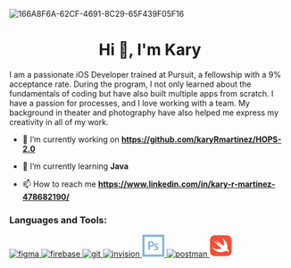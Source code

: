 ![166A8F6A-62CF-4691-8C29-65F439F05F16](https://user-images.githubusercontent.com/52180444/121590646-67276800-c9ed-11eb-9815-44d31cd1105d.jpg)



<h1 align="center">Hi 👋, I'm Kary</h1>


  I am a passionate iOS Developer trained at Pursuit, a fellowship with a 9% acceptance rate. During the program, I not only learned about the fundamentals of coding but have also built multiple apps from scratch. I have a passion for processes, and I love working with a team. My background in theater and photography have also helped me express my creativity in all of my work.

- 🔭 I’m currently working on **https://github.com/karyRmartinez/HOPS-2.0**

- 🌱 I’m currently learning **Java** 

- 📫 How to reach me **https://www.linkedin.com/in/kary-r-martinez-478682190/**


<h3 align="left">Languages and Tools:</h3>
<p align="left"> <a href="https://www.figma.com/" target="_blank"> <img src="https://www.vectorlogo.zone/logos/figma/figma-icon.svg" alt="figma" width="40" height="40"/> </a> <a href="https://firebase.google.com/" target="_blank"> <img src="https://www.vectorlogo.zone/logos/firebase/firebase-icon.svg" alt="firebase" width="40" height="40"/> </a> <a href="https://git-scm.com/" target="_blank"> <img src="https://www.vectorlogo.zone/logos/git-scm/git-scm-icon.svg" alt="git" width="40" height="40"/> </a> <a href="https://www.invisionapp.com/" target="_blank"> <img src="https://www.vectorlogo.zone/logos/invisionapp/invisionapp-icon.svg" alt="invision" width="40" height="40"/> </a> <a href="https://www.photoshop.com/en" target="_blank"> <img src="https://raw.githubusercontent.com/devicons/devicon/master/icons/photoshop/photoshop-line.svg" alt="photoshop" width="40" height="40"/> </a> <a href="https://postman.com" target="_blank"> <img src="https://www.vectorlogo.zone/logos/getpostman/getpostman-icon.svg" alt="postman" width="40" height="40"/> </a> <a href="https://developer.apple.com/swift/" target="_blank"> <img src="https://raw.githubusercontent.com/devicons/devicon/master/icons/swift/swift-original.svg" alt="swift" width="40" height="40"/> </a> </p>





